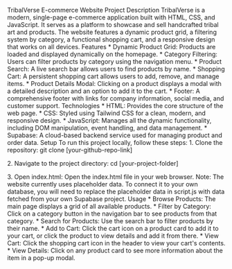 TribalVerse E-commerce Website Project Description TribalVerse is a
modern, single-page e-commerce application built with HTML, CSS, and
JavaScript. It serves as a platform to showcase and sell handcrafted
tribal art and products. The website features a dynamic product grid, a
filtering system by category, a functional shopping cart, and a
responsive design that works on all devices. Features \* Dynamic Product
Grid: Products are loaded and displayed dynamically on the homepage. \*
Category Filtering: Users can filter products by category using the
navigation menu. \* Product Search: A live search bar allows users to
find products by name. \* Shopping Cart: A persistent shopping cart
allows users to add, remove, and manage items. \* Product Details Modal:
Clicking on a product displays a modal with a detailed description and
an option to add it to the cart. \* Footer: A comprehensive footer with
links for company information, social media, and customer support.
Technologies \* HTML: Provides the core structure of the web page. \*
CSS: Styled using Tailwind CSS for a clean, modern, and responsive
design. \* JavaScript: Manages all the dynamic functionality, including
DOM manipulation, event handling, and data management. \* Supabase: A
cloud-based backend service used for managing product and order data.
Setup To run this project locally, follow these steps: 1. Clone the
repository: git clone \[your-github-repo-link\]

2\. Navigate to the project directory: cd \[your-project-folder\]

3\. Open index.html: Open the index.html file in your web browser. Note:
The website currently uses placeholder data. To connect it to your own
database, you will need to replace the placeholder data in script.js
with data fetched from your own Supabase project. Usage \* Browse
Products: The main page displays a grid of all available products. \*
Filter by Category: Click on a category button in the navigation bar to
see products from that category. \* Search for Products: Use the search
bar to filter products by their name. \* Add to Cart: Click the cart
icon on a product card to add it to your cart, or click the product to
view details and add it from there. \* View Cart: Click the shopping
cart icon in the header to view your cart\'s contents. \* View Details:
Click on any product card to see more information about the item in a
pop-up modal.
